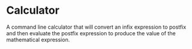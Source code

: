 # Calculator
A command line calculator that will convert an infix expression to postfix and
then evaluate the postfix expression to produce the value of the mathematical expression.
